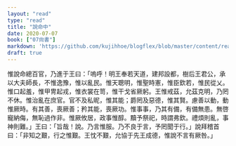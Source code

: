 ```yaml
---
layout: "read"
type: "read"
title: "說命中"
date: 2020-07-07
book: ["07尙書"]
markdown: 'https://github.com/kujihhoe/blogflex/blob/master/content/read/07-尙書/022-說命中.md'
draft: true
---
```



惟說命總百官，乃進于王曰：「嗚呼！明王奉若天道，建邦設都，樹后王君公，承以大夫師長，不惟逸豫，惟以亂民。惟天聰明，惟聖時憲，惟臣欽若，惟民從乂。惟口起羞，惟甲冑起戎，惟衣裳在笥，惟干戈省厥躬。王惟戒茲，允茲克明，乃罔不休。惟治亂在庶官。官不及私昵，惟其能；爵罔及惡德，惟其賢。慮善以動，動惟厥時。有其善，喪厥善；矜其能，喪厥功。惟事事，乃其有備，有備無患。無啓寵納侮，無恥過作非。惟厥攸居，政事惟醇。黷予祭祀，時謂弗欽。禮煩則亂，事神則難。」王曰：「旨哉！說。乃言惟服。乃不良于言，予罔聞于行。」說拜稽首曰：「非知之艱，行之惟艱。王忱不艱，允協于先王成德，惟說不言有厥咎。」
